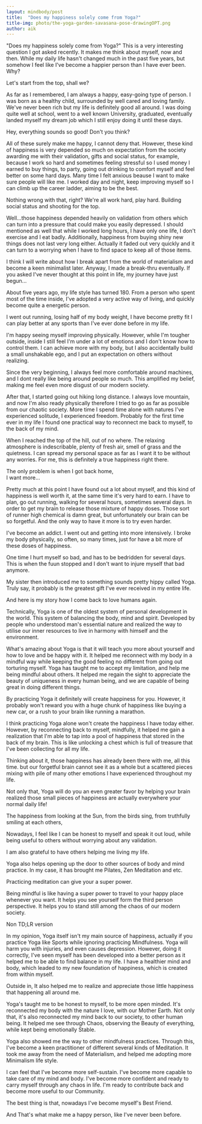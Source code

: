 ```yaml
---
layout: mindbody/post
title:  "Does my happiness solely come from Yoga?"
title-img: photo/the-yoga-garden-savasana-pose-drawingOPT.png
author: aik
---
```

"Does my happiness solely come from Yoga?" This is a very interesting question I got asked recently. It makes me think about myself, now and then. While my daily life hasn't changed much in the past five years, but somehow I feel like I've become a happier person than I have ever been. Why?

Let's start from the top, shall we?

As far as I remembered, I am always a happy, easy-going type of person. I was born as a healthy child, surrounded by well cared and loving family. We've never been rich but my life is definitely good all around. I was doing quite well at school, went to a well known University, graduated, eventually landed myself my dream job which I still enjoy doing it until these days. 

Hey, everything sounds so good! Don't you think?  

All of these surely make me happy, I cannot deny that. However, these kind of happiness is very depended so much on expectation from the society awarding me with their validation, gifts and social status, for example, because I work so hard and sometimes feeling stressful so I used money I earned to buy things, to party, going out drinking to comfort myself and feel better on some hard days. Many time I felt anxious beause I want to make sure people will like me. I worked day and night, keep improving myself so I can climb up the career ladder, aiming to be the best.

Nothing wrong with that, right? We're all work hard, play hard. Building social status and shooting for the top.

Well...those happiness depended heavily on validation from others which can turn into a pressure that could make you easily depressed. I should mentioned as well that while I worked long hours, I have only one life, I don't exercise and I eat badly. Additionally, happiness from buying shiny new things does not last very long either. Actually it faded out very quickly and it can turn to a worrying when I have to find space to keep all of those items.

I think I will write about how I break apart from the world of materialism and become a keen minimalist later.
Anyway, I made a break-thru eventually. If you asked I've never thought at this point in life, my journey have just begun...

About five years ago, my life style has turned 180. From a person who spent most of the time inside, I've adopted a very active way of living, and quickly become quite a energetic person.

I went out running, losing half of my body weight, I have become pretty fit I can play better at any sports than I've ever done before in my life. 

I'm happy seeing myself improving physically. However, while I'm tougher outside, inside I still feel I'm under a lot of emotions and I don't know how to control them. I can achieve more with my body, but I also accidentally build a small unshakable ego, and I put an expectation on others without realizing.

Since the very beginning, I always feel more comfortable around machines, and I dont really like being around people so much. This amplified my belief, making me feel even more disgust of our modern society.   

After that, I started going out hiking long distance. I always love mountain, and now I'm also  ready physically therefore I tried to go as far as possible from our chaotic society. More time I spend time alone with natures I've experienced solitude, I experienced freedom. Probably for the first time ever in my life I found one practical way to reconnect me back to myself, to the back of my mind. 

When I reached the top of the hill, out of no where. The relaxing atmosphere is indescribable, plenty of fresh air, smell of grass and the quietness. I can spread my personal space as far as I want it to be without any worries. For me, this is definitely a true happiness right there. 

The only problem is when I got back home,   
I want more...   

Pretty much at this point I have found out a lot about myself, and this kind of happiness is well worth it, at the same time it's very hard to earn. I have to plan, go out running, walking for several hours, sometimes several days. In order to get my brain to release those mixture of happy doses. Those sort of runner high chemical is damn great, but unfortunately our brain can be so forgetful. And the only way to have it more is to try even harder.

I've become an addict. I went out and getting into more intensively. I broke my body physically, so often, so many times, just for have a bit more of these doses of happiness.

One time I hurt myself so bad, and has to be bedridden for several days. This is when the fuun stopped and I don't want to injure myself that bad anymore.

My sister then introduced me to something sounds pretty hippy called Yoga. Truly say, it probably is the greatest gift I've ever received in my entire life.

And here is my story how I come back to love humans again.

Technically, Yoga is one of the oldest system of personal development in the world. This system of balancing the body, mind and spirit. Developed by people who understood man's essential nature and realized the way to utilise our inner resources to live in harmony with himself and the environment.

What's amazing about Yoga is that it will teach you more about yourself and how to love and be happy with it. It helped me reconnect with my body in a mindful way while keeping the good feeling no different from going out torturing myself. Yoga has taught me to accept my limitation, and help me being mindful about others. It helped me regain the sight to appreciate the beauty of uniqueness in every human being, and we are capable of being great in doing different things.  

By practicing Yoga it definitely will create happiness for you. However, it probably won't reward you with a huge chunk of happiness like buying a new car, or a rush to your brain like running a marathon.

I think practicing Yoga alone won't create the happiness I have today either. However, by reconnecting back to myself, mindfully, it helped me gain a realization that I'm able to tap into a pool of happiness that stored in the back of my brain. This is like unlocking a chest which is full of treasure that I've been collecting for all my life.

Thinking about it, those happiness has already been there with me, all this time. but our forgetful brain cannot see it as a whole but a scattered pieces mixing with pile of many other emotions I have experienced throughout my life. 

Not only that, Yoga will do you an even greater favor by helping your brain realized those small pieces of happiness are actually everywhere your normal daily life!

The happiness from looking at the Sun, 
from the birds sing,
from truthfully smiling at each others,

Nowadays, I feel like I can be honest to myself and speak it out loud, while being useful to others without worrying about any validation.

I am also grateful to have others helping me living my life. 

Yoga also helps opening up the door to other sources of body and mind practice. In my case, it has brought me Pilates, Zen Meditation and etc.

Practicing meditation can give your a super power.

Being mindful is like having a super power to travel to your happy place whenever you want. It helps you see yourself form the third person perspective. It helps you to stand still among the chaos of our modern society.

Non TD;LR version

In my opinion, Yoga itself isn't my main source of happiness, actually if you practice Yoga like Sports while ignoring practicing Mindfulness. Yoga will harm you with injuries, and even causes depression. However, doing it correctly, I've seen myself has been developed into a better person as it helped me to be able to find balance in my life. I have a healthier mind and body, which leaded to my new foundation of happiness, which is created from within myself. 

Outside in, It also helped me to realize and appreciate those little happiness that happening all around me. 

Yoga's taught me to be honest to myself, to be more open minded. It's reconnected my body with the nature I love, with our Mother Earth. Not only that, it's also reconnected my mind back to our society, to other human being. It helped me see through Chaos, observing the Beauty of everything, while kept being emotionally Stable. 

Yoga also showed me the way to other mindfulness practices. Through this, I've become a keen practitioner of different several kinds of Meditation. It took me away from the need of Materialism, and helped me adopting more Minimalism life style. 

I can feel that I've become more self-sustain. I've become more capable to take care of my mind and body. I've become more confident and ready to carry myself through any chaos in life. I'm ready to contribute back and become more useful to our Community. 

The best thing is that, nowadays I've become myself's Best Friend.

And That's what make me a happy person, like I've never been before.